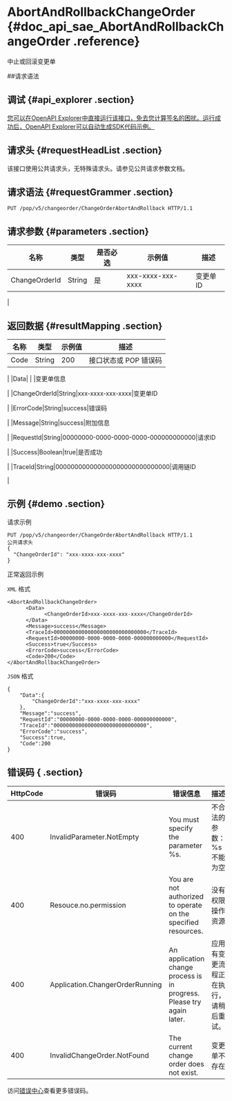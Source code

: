 # AbortAndRollbackChangeOrder {#doc_api_sae_AbortAndRollbackChangeOrder .reference}

中止或回滚变更单

\#\#请求语法

## 调试 {#api_explorer .section}

[您可以在OpenAPI Explorer中直接运行该接口，免去您计算签名的困扰。运行成功后，OpenAPI Explorer可以自动生成SDK代码示例。](https://api.aliyun.com/#product=sae&api=AbortAndRollbackChangeOrder&type=ROA&version=2019-05-06)

## 请求头 {#requestHeadList .section}

该接口使用公共请求头，无特殊请求头。请参见公共请求参数文档。

## 请求语法 {#requestGrammer .section}

```
PUT /pop/v5/changeorder/ChangeOrderAbortAndRollback HTTP/1.1
```

## 请求参数 {#parameters .section}

|名称|类型|是否必选|示例值|描述|
|--|--|----|---|--|
|ChangeOrderId|String|是|xxx-xxxx-xxx-xxxx|变更单ID

 |

## 返回数据 {#resultMapping .section}

|名称|类型|示例值|描述|
|--|--|---|--|
|Code|String|200|接口状态或 POP 错误码

 |
|Data| | |变更单信息

 |
|ChangeOrderId|String|xxx-xxxx-xxx-xxxx|变更单ID

 |
|ErrorCode|String|success|错误码

 |
|Message|String|success|附加信息

 |
|RequestId|String|00000000-0000-0000-0000-000000000000|请求ID

 |
|Success|Boolean|true|是否成功

 |
|TraceId|String|000000000000000000000000000000|调用链ID

 |

## 示例 {#demo .section}

请求示例

``` {#request_demo}
PUT /pop/v5/changeorder/ChangeOrderAbortAndRollback HTTP/1.1
公共请求头
{
  "ChangeOrderId": "xxx-xxxx-xxx-xxxx"
}
```

正常返回示例

`XML` 格式

``` {#xml_return_success_demo}
<AbortAndRollbackChangeOrder>
	  <Data>
		    <ChangeOrderId>xxx-xxxx-xxx-xxxx</ChangeOrderId>
	  </Data>
	  <Message>success</Message>
	  <TraceId>000000000000000000000000000000</TraceId>
      <RequestId>00000000-0000-0000-0000-000000000000</RequestId>
	  <Success>true</Success>
	  <ErrorCode>success</ErrorCode>
	  <Code>200</Code>
</AbortAndRollbackChangeOrder>
```

`JSON` 格式

``` {#json_return_success_demo}
{
	"Data":{
		"ChangeOrderId":"xxx-xxxx-xxx-xxxx"
	},
	"Message":"success",
	"RequestId":"00000000-0000-0000-0000-000000000000",
	"TraceId":"000000000000000000000000000000",
	"ErrorCode":"success",
	"Success":true,
	"Code":200
}
```

## 错误码 { .section}

|HttpCode|错误码|错误信息|描述|
|--------|---|----|--|
|400|InvalidParameter.NotEmpty|You must specify the parameter %s.|不合法的参数：%s 不能为空|
|400|Resouce.no.permission|You are not authorized to operate on the specified resources.|没有权限操作资源|
|400|Application.ChangerOrderRunning|An application change process is in progress. Please try again later.|应用有变更流程正在执行，请稍后重试。|
|400|InvalidChangeOrder.NotFound|The current change order does not exist.|变更单不存在|

访问[错误中心](https://error-center.aliyun.com/status/product/sae)查看更多错误码。

